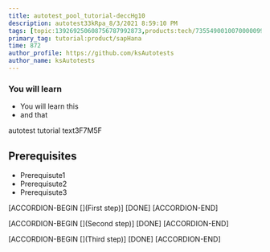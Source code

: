 ```yaml
---
title: autotest_pool_tutorial-deccHg10
description: autotest33kRpa_8/3/2021 8:59:10 PM
tags: [topic:139269250608756787992873,products:tech/73554900100700000996,tutorial:experience/advanced]
primary_tag: tutorial:product/sapHana
time: 872
author_profile: https://github.com/ksAutotests
author_name: ksAutotests
---
```

### You will learn
- You will learn this
- and that

autotest tutorial text3F7M5F

## Prerequisites
- Prerequisute1
- Prerequisute2
- Prerequisute3

[ACCORDION-BEGIN [](First step)]
[DONE]
[ACCORDION-END]

[ACCORDION-BEGIN [](Second step)]
[DONE]
[ACCORDION-END]

[ACCORDION-BEGIN [](Third step)]
[DONE]
[ACCORDION-END]

